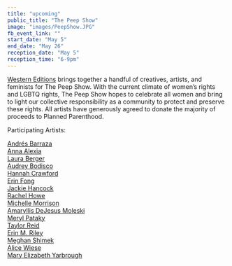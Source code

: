 ```yaml
---
title: "upcoming"
public_title: "The Peep Show"
image: "images/PeepShow.JPG"
fb_event_link: ""
start_date: "May 5"
end_date: "May 26"
reception_date: "May 5"
reception_time: "6-9pm"
---
```

[Western Editions](http://www.westerneditions.com/) brings together a handful of creatives, artists, and feminists for The Peep Show. With the current climate of women’s rights and LGBTQ rights, The Peep Show hopes to celebrate all women and bring to light our collective responsibility as a community to protect and preserve these rights. All artists have generously agreed to donate the majority of proceeds to Planned Parenthood. 

Participating Artists:

[Andrés Barraza](https://www.tiocuchillos.com/) <br>
[Anna Alexia](https://www.annaalexiabasile.com/) <br>
[Laura Berger](https://www.lauraberger.com/) <br>
[Audrey Bodisco](http://www.instagram.com/aud_bod) <br>
[Hannah Crawford](http://www.hannahrcrawford.com/) <br>
[Erin Fong](http://www.westerneditions.com/) <br>
[Jackie Hancock](http://www.jackiehancock.com) <br>
[Rachel Howe](http://smallspells.com/) <br>
[Michelle Morrison](http://michellemorrison.co/) <br>
[Amaryllis DeJesus Moleski](http://www.amaryllisdejesusmoleski.com/) <br>
[Meryl Pataky](http://www.merylpataky.com/) <br>
[Taylor Reid](http://www.westerneditions.com/) <br>
[Erin M. Riley](http://erinmriley.com/home.html) <br>
[Meghan Shimek](https://meghanshimek.com/) <br>
[Alice Wiese](http://alicewiese.com/) <br>
[Mary Elizabeth Yarbrough](http://www.maryelizabethyarbrough.com/) <br>
